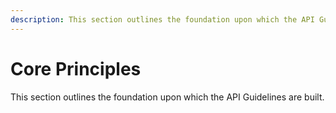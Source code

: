 ```yaml
---
description: This section outlines the foundation upon which the API Guidelines are built.
---
```


# Core Principles

This section outlines the foundation upon which the API Guidelines are built.


